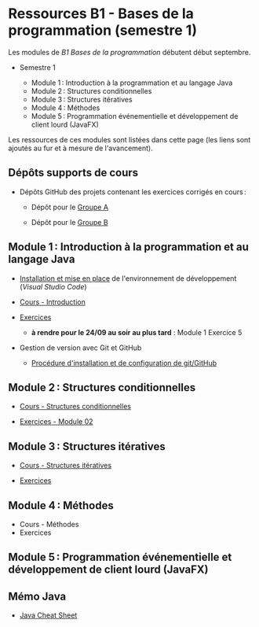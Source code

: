 # Ressources B1 - Bases de la programmation (semestre 1)

Les modules de _B1 Bases de la programmation_ débutent début septembre.

- Semestre 1

  - Module 1 : Introduction à la programmation et au langage Java
  - Module 2 : Structures conditionnelles
  - Module 3 : Structures itératives
  - Module 4 : Méthodes
  - Module 5 : Programmation événementielle et développement de client lourd (JavaFX)

Les ressources de ces modules sont listées dans cette page (les liens sont ajoutés au fur et à mesure de l'avancement).

## Dépôts supports de cours

- Dépôts GitHub des projets contenant les exercices corrigés en cours :

  - Dépôt pour le [Groupe A](https://github.com/rose-line/sio1-ga-p27)

  - Dépôt pour le [Groupe B](https://github.com/rose-line/sio1-gb-p27)

## Module 1 : Introduction à la programmation et au langage Java

- [Installation et mise en place](installation_ide.md) de l'environnement de développement (_Visual Studio Code_)

- [Cours - Introduction](html/bdp_01_intro.html)

- [Exercices](exercices/bdp_01_intro_exos.md)

  - **à rendre pour le 24/09 au soir au plus tard** : Module 1 Exercice 5

- Gestion de version avec Git et GitHub

  - [Procédure d'installation et de configuration de git/GitHub](git_github_install.md)

## Module 2 : Structures conditionnelles

- [Cours - Structures conditionnelles](html/bdp_02_conditions.html)

- [Exercices - Module 02](exercices/bdp_02_conditions_exos.md)

## Module 3 : Structures itératives

- [Cours - Structures itératives](html/bdp_03_boucles.html)

- [Exercices](exercices/bdp_03_boucles_exos.md)

## Module 4 : Méthodes

- Cours - Méthodes
- Exercices

## Module 5 : Programmation événementielle et développement de client lourd (JavaFX)

## Mémo Java

- [Java Cheat Sheet](doc/java_cheat_sheet.adoc)